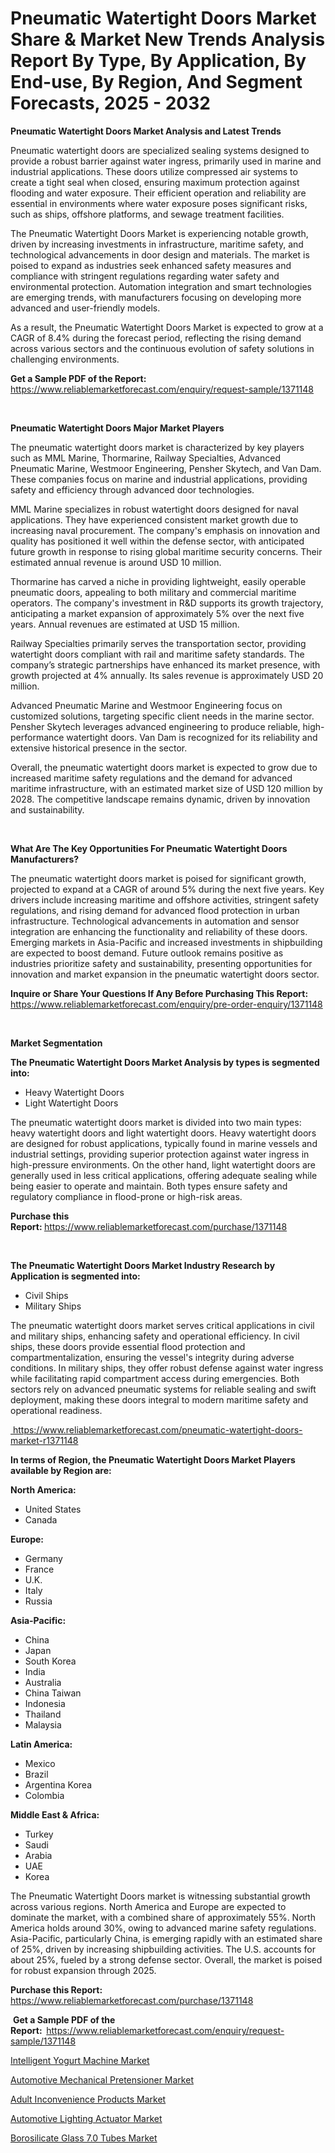 <p><h1>Pneumatic Watertight Doors Market Share & Market New Trends Analysis Report By Type, By Application, By End-use, By Region, And Segment Forecasts, 2025 - 2032</h1></p><p><strong>Pneumatic Watertight Doors Market Analysis and Latest Trends</strong></p>
<p><p>Pneumatic watertight doors are specialized sealing systems designed to provide a robust barrier against water ingress, primarily used in marine and industrial applications. These doors utilize compressed air systems to create a tight seal when closed, ensuring maximum protection against flooding and water exposure. Their efficient operation and reliability are essential in environments where water exposure poses significant risks, such as ships, offshore platforms, and sewage treatment facilities.</p><p>The Pneumatic Watertight Doors Market is experiencing notable growth, driven by increasing investments in infrastructure, maritime safety, and technological advancements in door design and materials. The market is poised to expand as industries seek enhanced safety measures and compliance with stringent regulations regarding water safety and environmental protection. Automation integration and smart technologies are emerging trends, with manufacturers focusing on developing more advanced and user-friendly models. </p><p>As a result, the Pneumatic Watertight Doors Market is expected to grow at a CAGR of 8.4% during the forecast period, reflecting the rising demand across various sectors and the continuous evolution of safety solutions in challenging environments.</p></p>
<p><strong>Get a Sample PDF of the Report:&nbsp;</strong> <a href="https://www.reliablemarketforecast.com/enquiry/request-sample/1371148?utm_campaign=2130&utm_medium=2&utm_source=Github&utm_content=ia&utm_term=22032025&utm_id=pneumatic-watertight-doors">https://www.reliablemarketforecast.com/enquiry/request-sample/1371148</a></p>
<p>&nbsp;</p>
<p><strong>Pneumatic Watertight Doors Major Market Players</strong></p>
<p><p>The pneumatic watertight doors market is characterized by key players such as MML Marine, Thormarine, Railway Specialties, Advanced Pneumatic Marine, Westmoor Engineering, Pensher Skytech, and Van Dam. These companies focus on marine and industrial applications, providing safety and efficiency through advanced door technologies.</p><p>MML Marine specializes in robust watertight doors designed for naval applications. They have experienced consistent market growth due to increasing naval procurement. The company's emphasis on innovation and quality has positioned it well within the defense sector, with anticipated future growth in response to rising global maritime security concerns. Their estimated annual revenue is around USD 10 million.</p><p>Thormarine has carved a niche in providing lightweight, easily operable pneumatic doors, appealing to both military and commercial maritime operators. The company's investment in R&D supports its growth trajectory, anticipating a market expansion of approximately 5% over the next five years. Annual revenues are estimated at USD 15 million.</p><p>Railway Specialties primarily serves the transportation sector, providing watertight doors compliant with rail and maritime safety standards. The company’s strategic partnerships have enhanced its market presence, with growth projected at 4% annually. Its sales revenue is approximately USD 20 million.</p><p>Advanced Pneumatic Marine and Westmoor Engineering focus on customized solutions, targeting specific client needs in the marine sector. Pensher Skytech leverages advanced engineering to produce reliable, high-performance watertight doors. Van Dam is recognized for its reliability and extensive historical presence in the sector.</p><p>Overall, the pneumatic watertight doors market is expected to grow due to increased maritime safety regulations and the demand for advanced maritime infrastructure, with an estimated market size of USD 120 million by 2028. The competitive landscape remains dynamic, driven by innovation and sustainability.</p></p>
<p>&nbsp;</p>
<p><strong>What Are The Key Opportunities For Pneumatic Watertight Doors Manufacturers?</strong></p>
<p><p>The pneumatic watertight doors market is poised for significant growth, projected to expand at a CAGR of around 5% during the next five years. Key drivers include increasing maritime and offshore activities, stringent safety regulations, and rising demand for advanced flood protection in urban infrastructure. Technological advancements in automation and sensor integration are enhancing the functionality and reliability of these doors. Emerging markets in Asia-Pacific and increased investments in shipbuilding are expected to boost demand. Future outlook remains positive as industries prioritize safety and sustainability, presenting opportunities for innovation and market expansion in the pneumatic watertight doors sector.</p></p>
<p><strong>Inquire or Share Your Questions If Any Before Purchasing This Report:</strong> <a href="https://www.reliablemarketforecast.com/enquiry/pre-order-enquiry/1371148?utm_campaign=2130&utm_medium=2&utm_source=Github&utm_content=ia&utm_term=22032025&utm_id=pneumatic-watertight-doors">https://www.reliablemarketforecast.com/enquiry/pre-order-enquiry/1371148</a></p>
<p>&nbsp;</p>
<p><strong>Market Segmentation</strong></p>
<p><strong>The Pneumatic Watertight Doors Market Analysis by types is segmented into:</strong></p>
<p><ul><li>Heavy Watertight Doors</li><li>Light Watertight Doors</li></ul></p>
<p><p>The pneumatic watertight doors market is divided into two main types: heavy watertight doors and light watertight doors. Heavy watertight doors are designed for robust applications, typically found in marine vessels and industrial settings, providing superior protection against water ingress in high-pressure environments. On the other hand, light watertight doors are generally used in less critical applications, offering adequate sealing while being easier to operate and maintain. Both types ensure safety and regulatory compliance in flood-prone or high-risk areas.</p></p>
<p><strong>Purchase this Report:&nbsp;</strong><a href="https://www.reliablemarketforecast.com/purchase/1371148?utm_campaign=2130&utm_medium=2&utm_source=Github&utm_content=ia&utm_term=22032025&utm_id=pneumatic-watertight-doors">https://www.reliablemarketforecast.com/purchase/1371148</a></p>
<p>&nbsp;</p>
<p><strong>The Pneumatic Watertight Doors Market Industry Research by Application is segmented into:</strong></p>
<p><ul><li>Civil Ships</li><li>Military Ships</li></ul></p>
<p><p>The pneumatic watertight doors market serves critical applications in civil and military ships, enhancing safety and operational efficiency. In civil ships, these doors provide essential flood protection and compartmentalization, ensuring the vessel's integrity during adverse conditions. In military ships, they offer robust defense against water ingress while facilitating rapid compartment access during emergencies. Both sectors rely on advanced pneumatic systems for reliable sealing and swift deployment, making these doors integral to modern maritime safety and operational readiness.</p></p>
<p><a href="https://www.reliablemarketforecast.com/pneumatic-watertight-doors-market-r1371148?utm_campaign=2130&utm_medium=2&utm_source=Github&utm_content=ia&utm_term=22032025&utm_id=pneumatic-watertight-doors">&nbsp;https://www.reliablemarketforecast.com/pneumatic-watertight-doors-market-r1371148</a></p>
<p><strong>In terms of Region, the Pneumatic Watertight Doors Market Players available by Region are:</strong></p>
<p>
    <p> <strong> North America: </strong>
        <ul>
            <li>United States</li>
            <li>Canada</li>
        </ul>
        </p> 
    <p> <strong> Europe: </strong>
        <ul>
            <li>Germany</li>
            <li>France</li>
            <li>U.K.</li>
            <li>Italy</li>
            <li>Russia</li>
        </ul>
        </p> 
    <p> <strong> Asia-Pacific: </strong>
        <ul>
            <li>China</li>
            <li>Japan</li>
            <li>South Korea</li>
            <li>India</li>
            <li>Australia</li>
            <li>China Taiwan</li>
            <li>Indonesia</li>
            <li>Thailand</li>
            <li>Malaysia</li>
        </ul>
        </p> 
    <p> <strong> Latin America: </strong>
        <ul>
            <li>Mexico</li>
            <li>Brazil</li>
            <li>Argentina Korea</li>
            <li>Colombia</li>
        </ul>
        </p> 
    <p> <strong> Middle East & Africa: </strong>
        <ul>
            <li>Turkey</li>
            <li>Saudi</li>
            <li>Arabia</li>
            <li>UAE</li>
            <li>Korea</li>
        </ul>
    </p>
    </p>
<p><p>The Pneumatic Watertight Doors market is witnessing substantial growth across various regions. North America and Europe are expected to dominate the market, with a combined share of approximately 55%. North America holds around 30%, owing to advanced marine safety regulations. Asia-Pacific, particularly China, is emerging rapidly with an estimated share of 25%, driven by increasing shipbuilding activities. The U.S. accounts for about 25%, fueled by a strong defense sector. Overall, the market is poised for robust expansion through 2025.</p></p>
<p><strong>Purchase this Report: </strong><a href="https://www.reliablemarketforecast.com/purchase/1371148?utm_campaign=2130&utm_medium=2&utm_source=Github&utm_content=ia&utm_term=22032025&utm_id=pneumatic-watertight-doors">https://www.reliablemarketforecast.com/purchase/1371148</a></p>
<p>&nbsp;<strong>Get a Sample PDF of the Report:&nbsp;&nbsp;</strong><a href="https://www.reliablemarketforecast.com/enquiry/request-sample/1371148?utm_campaign=2130&utm_medium=2&utm_source=Github&utm_content=ia&utm_term=22032025&utm_id=pneumatic-watertight-doors">https://www.reliablemarketforecast.com/enquiry/request-sample/1371148</a></p>
<p><strong></strong></p>
<p><p><a href="https://github.com/yodhafirorae/Market-Research-Report-List-1/blob/main/intelligent-yogurt-machine-market.md?utm_campaign=2130&utm_medium=2&utm_source=Github&utm_content=ia&utm_term=22032025&utm_id=pneumatic-watertight-doors">Intelligent Yogurt Machine Market</a></p><p><a href="https://github.com/awwqamet/Market-Research-Report-List-1/blob/main/automotive-mechanical-pretensioner-market.md?utm_campaign=2130&utm_medium=2&utm_source=Github&utm_content=ia&utm_term=22032025&utm_id=pneumatic-watertight-doors">Automotive Mechanical Pretensioner Market</a></p><p><a href="https://github.com/marcayaminig/Market-Research-Report-List-1/blob/main/adult-inconvenience-products-market.md?utm_campaign=2130&utm_medium=2&utm_source=Github&utm_content=ia&utm_term=22032025&utm_id=pneumatic-watertight-doors">Adult Inconvenience Products Market</a></p><p><a href="https://github.com/stuwinawisa/Market-Research-Report-List-1/blob/main/automotive-lighting-actuator-market.md?utm_campaign=2130&utm_medium=2&utm_source=Github&utm_content=ia&utm_term=22032025&utm_id=pneumatic-watertight-doors">Automotive Lighting Actuator Market</a></p><p><a href="https://github.com/chillwervenu/Market-Research-Report-List-1/blob/main/borosilicate-glass-70-tubes-market.md?utm_campaign=2130&utm_medium=2&utm_source=Github&utm_content=ia&utm_term=22032025&utm_id=pneumatic-watertight-doors">Borosilicate Glass 7.0 Tubes Market</a></p></p>